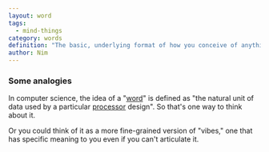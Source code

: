 ```yaml
---
layout: word
tags:
  - mind-things
category: words
definition: "The basic, underlying format of how you conceive of anything. The language your brain uses. The quanta of thought."
author: Nim
---
```


### Some analogies

In computer science, the idea of a "[word](<https://en.wikipedia.org/wiki/Word_(computer_architecture)>)" is defined as "the natural unit of data used by a particular [processor](https://en.wikipedia.org/wiki/Central_processing_unit "Central processing unit") design". So that's one way to think about it.

Or you could think of it as a more fine-grained version of "vibes," one that has specific meaning to you even if you can't articulate it.